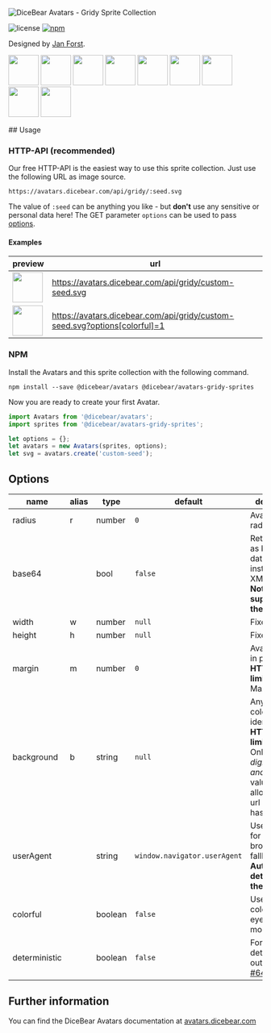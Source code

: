 ![DiceBear Avatars - Gridy Sprite Collection](https://raw.githubusercontent.com/DiceBear/avatars/master/packages/avatars-gridy-sprites/banner.svg?sanitize=true)

![license](https://img.shields.io/npm/l/@dicebear/avatars-gridy-sprites.svg?style=flat-square)
[![npm](https://img.shields.io/npm/v/@dicebear/avatars-gridy-sprites.svg?style=flat-square)](https://www.npmjs.com/package/@dicebear/avatars-gridy-sprites)

Designed by [Jan Forst](https://github.com/darosh/gridy-avatars).

<p>
    <img src="https://avatars.dicebear.com/api/gridy/1.svg" width="60" />
    <img src="https://avatars.dicebear.com/api/gridy/2.svg" width="60" />
    <img src="https://avatars.dicebear.com/api/gridy/3.svg" width="60" />
    <img src="https://avatars.dicebear.com/api/gridy/4.svg" width="60" />
    <img src="https://avatars.dicebear.com/api/gridy/5.svg" width="60" />
    <img src="https://avatars.dicebear.com/api/gridy/6.svg" width="60" />
    <img src="https://avatars.dicebear.com/api/gridy/7.svg" width="60" />
    <img src="https://avatars.dicebear.com/api/gridy/8.svg" width="60" />
    <img src="https://avatars.dicebear.com/api/gridy/9.svg" width="60" />
</p>
## Usage

### HTTP-API (recommended)

Our free HTTP-API is the easiest way to use this sprite collection. Just use the following URL as image source.

    https://avatars.dicebear.com/api/gridy/:seed.svg

The value of `:seed` can be anything you like - but **don't** use any sensitive or personal data here! The GET parameter
`options` can be used to pass [options](#options).

#### Examples

| preview                                                                                            | url                                                                       |
| -------------------------------------------------------------------------------------------------- | ------------------------------------------------------------------------- |
| <img src="https://avatars.dicebear.com/api/gridy/custom-seed.svg" width="60" />                     | https://avatars.dicebear.com/api/gridy/custom-seed.svg                     |
| <img src="https://avatars.dicebear.com/api/gridy/custom-seed.svg?options[colorful]=1" width="60" /> | https://avatars.dicebear.com/api/gridy/custom-seed.svg?options[colorful]=1 |

### NPM

Install the Avatars and this sprite collection with the following command.

    npm install --save @dicebear/avatars @dicebear/avatars-gridy-sprites

Now you are ready to create your first Avatar.

```js
import Avatars from '@dicebear/avatars';
import sprites from '@dicebear/avatars-gridy-sprites';

let options = {};
let avatars = new Avatars(sprites, options);
let svg = avatars.create('custom-seed');
```

## Options

| name          | alias | type    | default                      | description                                                                                                                                       |
| ------------- | ----- | ------- | ---------------------------- | ------------------------------------------------------------------------------------------------------------------------------------------------- |
| radius        | r     | number  | `0`                          | Avatar border radius                                                                                                                              |
| base64        |       | bool    | `false`                      | Return avatar as base64 data uri instead of XML <br> **Not supported by the HTTP API**                                                            |
| width         | w     | number  | `null`                       | Fixed width                                                                                                                                       |
| height        | h     | number  | `null`                       | Fixed height                                                                                                                                      |
| margin        | m     | number  | `0`                          | Avatar margin in percent<br> **HTTP-API limitation** Max value `25`                                                                               |
| background    | b     | string  | `null`                       | Any valid color identifier<br> **HTTP-API limitation** Only hex _(3-digit, 6-digit and 8-digit)_ values are allowed. Use url encoded hash: `%23`. |
| userAgent     |       | string  | `window.navigator.userAgent` | User-Agent for legacy browser fallback<br> **Automatically detected by the HTTP API**                                                             |
| colorful      |       | boolean | `false`                      | Use different colors for eyes and mouth                                                                                                           |
| deterministic |       | boolean | `false`                      | Force deterministic output (see [#64](https://github.com/DiceBear/avatars/issues/64))                                                             |

## Further information

You can find the DiceBear Avatars documentation at [avatars.dicebear.com](https://avatars.dicebear.com)
